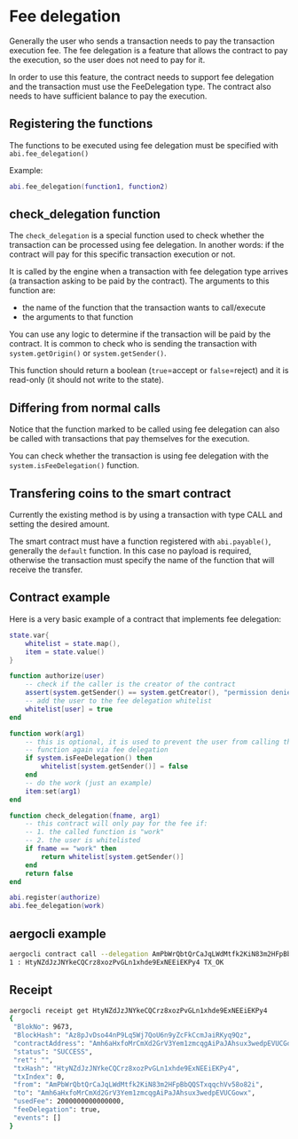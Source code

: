 # Fee delegation

Generally the user who sends a transaction needs to pay the transaction execution fee.
The fee delegation is a feature that allows the contract to pay the execution, so the user does not need to pay for it.

In order to use this feature, the contract needs to support fee delegation and the transaction must use the FeeDelegation type.
The contract also needs to have sufficient balance to pay the execution.

## Registering the functions

The functions to be executed using fee delegation must be specified with `abi.fee_delegation()`

Example:

``` lua
abi.fee_delegation(function1, function2)
```

## check_delegation function

The `check_delegation` is a special function used to check whether the transaction can be processed using fee delegation.
In another words: if the contract will pay for this specific transaction execution or not.

It is called by the engine when a transaction with fee delegation type arrives (a transaction asking to be paid by the contract).
The arguments to this function are:

* the name of the function that the transaction wants to call/execute
* the arguments to that function

You can use any logic to determine if the transaction will be paid by the contract.
It is common to check who is sending the transaction with `system.getOrigin()` or `system.getSender()`.

This function should return a boolean (`true`=accept or `false`=reject) and it is read-only (it should not write to the state).

## Differing from normal calls

Notice that the function marked to be called using fee delegation can also be called with
transactions that pay themselves for the execution.

You can check whether the transaction is using fee delegation with the `system.isFeeDelegation()` function.

## Transfering coins to the smart contract

Currently the existing method is by using a transaction with type CALL and setting the desired amount.

The smart contract must have a function registered with `abi.payable()`, generally the `default` function.
In this case no payload is required, otherwise the transaction must specify the name of the function that will receive the transfer.

## Contract example

Here is a very basic example of a contract that implements fee delegation:

``` lua
state.var{
    whitelist = state.map(),
    item = state.value()
}

function authorize(user)
    -- check if the caller is the creator of the contract
    assert(system.getSender() == system.getCreator(), "permission denied")
    -- add the user to the fee delegation whitelist
    whitelist[user] = true
end

function work(arg1)
    -- this is optional, it is used to prevent the user from calling the
    -- function again via fee delegation
    if system.isFeeDelegation() then
        whitelist[system.getSender()] = false
    end
    -- do the work (just an example)
    item:set(arg1)
end

function check_delegation(fname, arg1)
    -- this contract will only pay for the fee if:
    -- 1. the called function is "work"
    -- 2. the user is whitelisted
    if fname == "work" then
        return whitelist[system.getSender()]
    end
    return false
end

abi.register(authorize)
abi.fee_delegation(work)
```

## aergocli example

``` bash
aergocli contract call --delegation AmPbWrQbtQrCaJqLWdMtfk2KiN83m2HFpBbQQSTxqqchVv58o82i Amh6aHxfoMrCmXd2GrV3Yem1zmcqgAiPaJAhsux3wedpEVUCGowx work
1 : HtyNZdJzJNYkeCQCrz8xozPvGLn1xhde9ExNEEiEKPy4 TX_OK
```

## Receipt

``` bash
aergocli receipt get HtyNZdJzJNYkeCQCrz8xozPvGLn1xhde9ExNEEiEKPy4
{
 "BlokNo": 9673,
 "BlockHash": "Az8pJvDso44nP9Lq5Wj7QoU6n9yZcFkCcmJaiRKyq9Qz",
 "contractAddress": "Amh6aHxfoMrCmXd2GrV3Yem1zmcqgAiPaJAhsux3wedpEVUCGowx",
 "status": "SUCCESS",
 "ret": "",
 "txHash": "HtyNZdJzJNYkeCQCrz8xozPvGLn1xhde9ExNEEiEKPy4",
 "txIndex": 0,
 "from": "AmPbWrQbtQrCaJqLWdMtfk2KiN83m2HFpBbQQSTxqqchVv58o82i",
 "to": "Amh6aHxfoMrCmXd2GrV3Yem1zmcqgAiPaJAhsux3wedpEVUCGowx",
 "usedFee": 2000000000000000,
 "feeDelegation": true,
 "events": []
}
```
